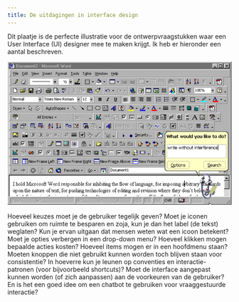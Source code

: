 ```yaml
---
title: De uitdagingen in interface design
---
```



Dit plaatje is de perfecte illustratie voor de ontwerpvraagstukken waar een User Interface (UI) designer mee te maken krijgt. Ik heb er hieronder een aantal beschreven.

![](/uploads/versions/1-7nj2jzdhzm98az6emaenfg---x----783-500x---.png)

Hoeveel keuzes moet je de gebruiker tegelijk geven? Moet je iconen gebruiken om ruimte te besparen en zoja, kun je dan het label (de tekst) weglaten? Kun je ervan uitgaan dat mensen weten wat een icoon betekent? Moet je opties verbergen in een drop-down menu? Hoeveel klikken mogen bepaalde acties kosten? Hoeveel items mogen er in een hoofdmenu staan? Moeten knoppen die niet gebruikt kunnen worden toch blijven staan voor consistentie? In hoeverre kun je leunen op conventies en interactie-patronen (voor bijvoorbeeld shortcuts)? Moet de interface aangepast kunnen worden (of zich aanpassen) aan de voorkeuren van de gebruiker? En is het een goed idee om een chatbot te gebruiken voor vraaggestuurde interactie?